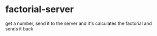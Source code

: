 # factorial-server
get a number, send it to the server and it's calculates the factorial and sends it back
